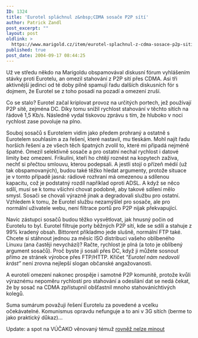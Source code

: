 ```yaml
---
ID: 1324
title: 'Eurotel spláchnul z&nbsp;CDMA sosače P2P sítí'
author: Patrick Zandl
post_excerpt: ""
layout: post
oldlink: >
  https://www.marigold.cz/item/eurotel-splachnul-z-cdma-sosace-p2p-siti
published: true
post_date: 2004-09-17 08:44:25
---
```

<p>
Už ve středu někdo na Marigoldu obspamovával diskusní fórum vyhlášením stávky proti Eurotelu, an omezil stahování z P2P sítí přes CDMA. Asi tři aktivnější jedinci od té doby pilně spamují řadu dalších diskusních fór s dojmem, že Eurotel se z toho posadí na pozadí a omezení zruší. </p>

<p>
Co se stalo? Eurotel začal kriplovat provoz na určitých portech, jež používají P2P sítě, zejména DC. Díky tomu snížil rychlost stahování v těchto sítích na řádově 1,5 Kb/s. Následně vydal tiskovou zprávu s tím, že hluboko v noci rychlost zase povoluje na plno. </p>

<p>
Souboj sosačů s Eurotelem vidím jako předem prohraný a ostatně s Eurotelem souhlasím a za řešení, které nastavil, mu tleskám. Mohl najít řadu horších řešení a ze všech těch špatných zvolil to, které mi připadá nejméně špatné. Omezil selektivně sosače a pro ostatní nechal rychlost i datové limity bez omezení. Frikulíni, kteří ho chtějí roznést na kopytech zaživa, nechť si přečtou smlouvu, kterou podepsali. A jestli stojí o přízeň médií (už tak obspamovaných), budou také těžko hledat argumenty, protože situace je v tomto případě jasná: rádiové rozhraní má omezenou a sdílenou kapacitu, což je podstatný rozdíl například oproti ADSL. A když se něco sdílí, musí se k tomu všichni chovat podobně, aby takové sdílení mělo smysl. Sosači se chovali výrazně jinak a degradovali službu pro ostatní. Vzhledem k tomu, že Eurotel službu nezamýšlel pro sosače, ale pro normální uživatele webu, není filtrace portů pro P2P nijak překvapující. </p>

<p>
Navíc zástupci sosačů budou těžko vysvětlovat, jak hnusný počin od Eurotelu to byl. Eurotel filtruje porty běžných P2P sítí, kde se sdílí a stahuje z 99% kradený obsah. Bittorent příkladmo jede slušně, normální FTP také. Chcete si stáhnout jednou za měsíc ISO distribuci vašeho oblíbeného Linuxu (ana častěji nevychází)? Račte, rychlost je plná (a toto je oblíbený argument sosačů). Proč byste ji sosali přes DC, když ji můžete sosnout přímo ze stránek výrobce přes FTP/HTTP. Křičet <i>&#8220;Eurotel nám nedovolí krást&#8221;</i> není zrovna nejlepší slogan občanské angažovanosti. </p>

<p>
A eurotelí omezení nakonec prospěje i samotné P2P komunitě, protože kvůli výraznému nepoměru rychlostí pro stahování a odesílání dat se nedá čekat, že by sosač na CDMA zpřístupnil obšťastnil mnoho stahováníchtivých kolegů. </p>

<p>
Suma sumárum považuji řešení Eurotelu za povedené a vcelku očekávatelné. Komunismus opravdu nefunguje a to ani v 3G sítích (berme to jako praktický důkaz)&#8230;
</p>

Update: a spot na VÚČAKO věnovaný témuž <a href="http://vucako.bloguje.cz/66702_item.php">rovněž nelze minout</a>
</p>

